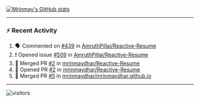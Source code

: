 [![Mrinmay's GitHub stats](https://github-readme-stats.vercel.app/api?username=mrinmaydhar&count_private=true&show_icons=true&theme=nord)](https://github.com/anuraghazra/github-readme-stats)

---

### :zap: Recent Activity

<!--START_SECTION:activity-->
1. 🗣 Commented on [#439](https://github.com/AmruthPillai/Reactive-Resume/issues/439) in [AmruthPillai/Reactive-Resume](https://github.com/AmruthPillai/Reactive-Resume)
2. ❗️ Opened issue [#509](https://github.com/AmruthPillai/Reactive-Resume/issues/509) in [AmruthPillai/Reactive-Resume](https://github.com/AmruthPillai/Reactive-Resume)
3. 🎉 Merged PR [#2](https://github.com/mrinmaydhar/Reactive-Resume/pull/2) in [mrinmaydhar/Reactive-Resume](https://github.com/mrinmaydhar/Reactive-Resume)
4. 💪 Opened PR [#2](https://github.com/mrinmaydhar/Reactive-Resume/pull/2) in [mrinmaydhar/Reactive-Resume](https://github.com/mrinmaydhar/Reactive-Resume)
5. 🎉 Merged PR [#5](https://github.com/mrinmaydhar/mrinmaydhar.github.io/pull/5) in [mrinmaydhar/mrinmaydhar.github.io](https://github.com/mrinmaydhar/mrinmaydhar.github.io)
<!--END_SECTION:activity-->

---

![visitors](https://visitor-badge.glitch.me/badge?page_id=mrinmaydhar.mrinmaydhar)
